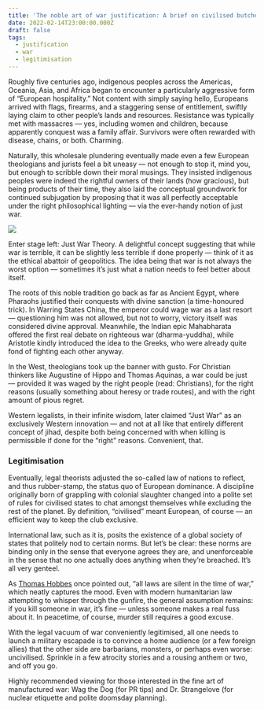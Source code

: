 ```yaml
---
title: 'The noble art of war justification: A brief on civilised butchery'
date: 2022-02-14T23:00:00.000Z
draft: false
tags:
  - justification
  - war
  - legitimisation
---
```


Roughly five centuries ago, indigenous peoples across the Americas, Oceania, Asia, and Africa began to encounter a particularly aggressive form of “European hospitality.” Not content with simply saying hello, Europeans arrived with flags, firearms, and a staggering sense of entitlement, swiftly laying claim to other people’s lands and resources. Resistance was typically met with massacres — yes, including women and children, because apparently conquest was a family affair. Survivors were often rewarded with disease, chains, or both. Charming.

Naturally, this wholesale plundering eventually made even a few European theologians and jurists feel a bit uneasy — not enough to stop it, mind you, but enough to scribble down their moral musings. They insisted indigenous peoples were indeed the rightful owners of their lands (how gracious), but being products of their time, they also laid the conceptual groundwork for continued subjugation by proposing that it was all perfectly acceptable under the right philosophical lighting — via the ever-handy notion of just war.


![](/images/leviathan.png#center)

Enter stage left: Just War Theory. A delightful concept suggesting that while war is terrible, it can be slightly less terrible if done properly — think of it as the ethical abattoir of geopolitics. The idea being that war is not always the worst option — sometimes it’s just what a nation needs to feel better about itself.

The roots of this noble tradition go back as far as Ancient Egypt, where Pharaohs justified their conquests with divine sanction (a time-honoured trick). In Warring States China, the emperor could wage war as a last resort — questioning him was not allowed, but not to worry, victory itself was considered divine approval. Meanwhile, the Indian epic Mahabharata offered the first real debate on righteous war (dharma-yuddha), while Aristotle kindly introduced the idea to the Greeks, who were already quite fond of fighting each other anyway.

In the West, theologians took up the banner with gusto. For Christian thinkers like Augustine of Hippo and Thomas Aquinas, a war could be just — provided it was waged by the right people (read: Christians), for the right reasons (usually something about heresy or trade routes), and with the right amount of pious regret.

Western legalists, in their infinite wisdom, later claimed “Just War” as an exclusively Western innovation — and not at all like that entirely different concept of jihad, despite both being concerned with when killing is permissible if done for the “right” reasons. Convenient, that.


### Legitimisation

Eventually, legal theorists adjusted the so-called law of nations to reflect, and thus rubber-stamp, the status quo of European dominance. A discipline originally born of grappling with colonial slaughter changed into a polite set of rules for civilised states to chat amongst themselves while excluding the rest of the planet. By definition, “civilised” meant European, of course — an efficient way to keep the club exclusive.

International law, such as it is, posits the existence of a global society of states that politely nod to certain norms. But let’s be clear: these norms are binding only in the sense that everyone agrees they are, and unenforceable in the sense that no one actually does anything when they’re breached. It’s all very genteel.

As [Thomas Hobbes](https://plato.stanford.edu/entries/hobbes-moral/) once pointed out, “all laws are silent in the time of war,” which neatly captures the mood. Even with modern humanitarian law attempting to whisper through the gunfire, the general assumption remains: if you kill someone in war, it’s fine — unless someone makes a real fuss about it. In peacetime, of course, murder still requires a good excuse.

With the legal vacuum of war conveniently legitimised, all one needs to launch a military escapade is to convince a home audience (or a few foreign allies) that the other side are barbarians, monsters, or perhaps even worse: uncivilised. Sprinkle in a few atrocity stories and a rousing anthem or two, and off you go.

Highly recommended viewing for those interested in the fine art of manufactured war: Wag the Dog (for PR tips) and Dr. Strangelove (for nuclear etiquette and polite doomsday planning).
